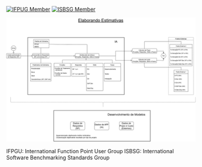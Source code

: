 [![IFPUG Member](https://img.shields.io/badge/IFPUG-Member-blue)](https://www.ifpug.org)
[![ISBSG Member](https://img.shields.io/badge/ISBSG-Member-brightgreen)](https://www.isbsg.org)

![Fluxo](https://github.com/Moriblo/APF/blob/main/Estimatron.jpg)

IFPGU: International Function Point User Group
ISBSG: International Software Benchmarking Standards Group
